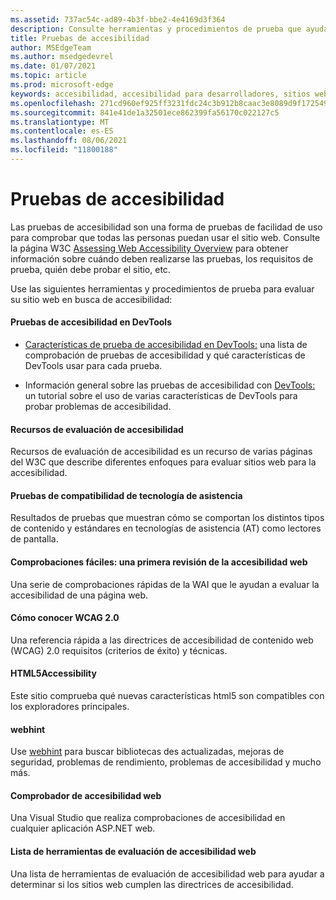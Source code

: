 ```yaml
---
ms.assetid: 737ac54c-ad89-4b3f-bbe2-4e4169d3f364
description: Consulte herramientas y procedimientos de prueba que ayudan a evaluar la accesibilidad de un sitio web.
title: Pruebas de accesibilidad
author: MSEdgeTeam
ms.author: msedgedevrel
ms.date: 01/07/2021
ms.topic: article
ms.prod: microsoft-edge
keywords: accesibilidad, accesibilidad para desarrolladores, sitios web accesibles, edge, desarrollo web, ARIA, desarrollador, UIA, Automatización de la interfaz de usuario
ms.openlocfilehash: 271cd960ef925ff3231fdc24c3b912b8caac3e8089d9f1725494ec704c26bbb6
ms.sourcegitcommit: 841e41de1a32501ece862399fa56170c022127c5
ms.translationtype: MT
ms.contentlocale: es-ES
ms.lasthandoff: 08/06/2021
ms.locfileid: "11800188"
---
```

# <a name="accessibility-testing"></a>Pruebas de accesibilidad  

Las pruebas de accesibilidad son una forma de pruebas de facilidad de uso para comprobar que todas las personas puedan usar el sitio web. Consulte la página W3C [Assessing Web Accessibility Overview](https://www.w3.org/WAI/test-evaluate) para obtener información sobre cuándo deben realizarse las pruebas, los requisitos de prueba, quién debe probar el sitio, etc.

Use las siguientes herramientas y procedimientos de prueba para evaluar su sitio web en busca de accesibilidad:

#### <a name="accessibility-testing-in-devtools"></a>Pruebas de accesibilidad en DevTools

*   [Características de prueba de accesibilidad en DevTools:][DevtoolsAccessibilityReference] una lista de comprobación de pruebas de accesibilidad y qué características de DevTools usar para cada prueba.

*   Información general sobre las pruebas de accesibilidad con [DevTools:][DevtoolsAccessibilityAccessibilitytestingindevtools] un tutorial sobre el uso de varias características de DevTools para probar problemas de accesibilidad.

#### [<a name="accessibility-evaluation-resources"></a>Recursos de evaluación de accesibilidad](https://www.w3.org/WAI/eval/Overview.html)  

Recursos de evaluación de accesibilidad es un recurso de varias páginas del W3C que describe diferentes enfoques para evaluar sitios web para la accesibilidad.

#### [<a name="assistive-technology-compatibility-tests"></a>Pruebas de compatibilidad de tecnología de asistencia](http://www.powermapper.com/tests)  

Resultados de pruebas que muestran cómo se comportan los distintos tipos de contenido y estándares en tecnologías de asistencia (AT) como lectores de pantalla.

#### [<a name="easy-checks--a-first-review-of-web-accessibility"></a>Comprobaciones fáciles: una primera revisión de la accesibilidad web](https://www.w3.org/WAI/eval/preliminary.html)  

Una serie de comprobaciones rápidas de la WAI que le ayudan a evaluar la accesibilidad de una página web.

#### [<a name="how-to-meet-wcag-20"></a>Cómo conocer WCAG 2.0](https://www.w3.org/WAI/WCAG20/quickref)  

Una referencia rápida a las directrices de accesibilidad de contenido web \(WCAG\) 2.0 requisitos (criterios de éxito) y técnicas.

#### [<a name="html5accessibility"></a>HTML5Accessibility](https://html5accessibility.com)  

Este sitio comprueba qué nuevas características html5 son compatibles con los exploradores principales. 

#### [<a name="webhint"></a>webhint](https://webhint.io)  

Use [webhint](https://webhint.io/) para buscar bibliotecas des actualizadas, mejoras de seguridad, problemas de rendimiento, problemas de accesibilidad y mucho más.

#### [<a name="web-accessibility-checker"></a>Comprobador de accesibilidad web](https://visualstudiogallery.msdn.microsoft.com/3aabefab-1681-4fea-8f95-6a62e2f0f1ec)  

Una Visual Studio que realiza comprobaciones de accesibilidad en cualquier aplicación ASP.NET web.

#### [<a name="web-accessibility-evaluation-tools-list"></a>Lista de herramientas de evaluación de accesibilidad web](https://www.w3.org/WAI/ER/tools/index.html)  

Una lista de herramientas de evaluación de accesibilidad web para ayudar a determinar si los sitios web cumplen las directrices de accesibilidad.

<!-- links: -->

[DevtoolsAccessibilityAccessibilitytestingindevtools]: ../devtools-guide-chromium/accessibility/accessibility-testing-in-devtools.md "Información general sobre las pruebas de accesibilidad con DevTools | Microsoft Docs"
[DevtoolsAccessibilityReference]: ../devtools-guide-chromium/accessibility/reference.md "Características de prueba de accesibilidad en DevTools | Microsoft Docs"
